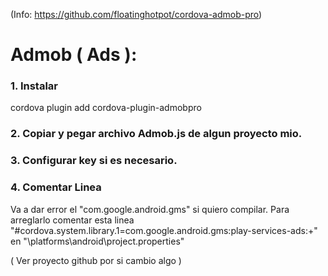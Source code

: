 (Info: https://github.com/floatinghotpot/cordova-admob-pro)

# Admob ( Ads ):

### 1. Instalar

  cordova plugin add cordova-plugin-admobpro

### 2. Copiar y pegar archivo Admob.js de algun proyecto mio.

### 3. Configurar key si es necesario.

### 4. Comentar Linea

  Va a dar error el "com.google.android.gms" si quiero compilar. Para arreglarlo comentar esta linea "#cordova.system.library.1=com.google.android.gms:play-services-ads:+" en "\platforms\android\project.properties"

( Ver proyecto github por si cambio algo )

